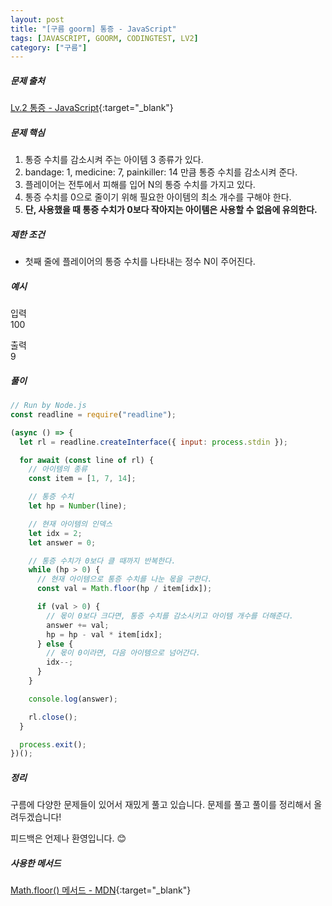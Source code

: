 ```yaml
---
layout: post
title: "[구름 goorm] 통증 - JavaScript"
tags: [JAVASCRIPT, GOORM, CODINGTEST, LV2]
category: ["구름"]
---
```


##### 문제 출처

[Lv.2 통증 - JavaScript](https://level.goorm.io/exam/195690/%ED%86%B5%EC%A6%9D/quiz/1){:target="\_blank"}

##### 문제 핵심

1. 통증 수치를 감소시켜 주는 아이템 3 종류가 있다.
2. bandage: 1, medicine: 7, painkiller: 14 만큼 통증 수치를 감소시켜 준다.
3. 플레이어는 전투에서 피해를 입어 N의 통증 수치를 가지고 있다.
4. 통증 수치를 0으로 줄이기 위해 필요한 아이템의 최소 개수를 구해야 한다.
5. **단, 사용했을 때 통증 수치가 0보다 작아지는 아이템은 사용할 수 없음에 유의한다.**

##### 제한 조건

- 첫째 줄에 플레이어의 통증 수치를 나타내는 정수 N이 주어진다.

##### 예시

입력<br />
100<br />

출력<br />
9

##### 풀이

```javascript
// Run by Node.js
const readline = require("readline");

(async () => {
  let rl = readline.createInterface({ input: process.stdin });

  for await (const line of rl) {
    // 아이템의 종류
    const item = [1, 7, 14];

    // 통증 수치
    let hp = Number(line);

    // 현재 아이템의 인덱스
    let idx = 2;
    let answer = 0;

    // 통증 수치가 0보다 클 때까지 반복한다.
    while (hp > 0) {
      // 현재 아이템으로 통증 수치를 나눈 몫을 구한다.
      const val = Math.floor(hp / item[idx]);

      if (val > 0) {
        // 몫이 0보다 크다면, 통증 수치를 감소시키고 아이템 개수를 더해준다.
        answer += val;
        hp = hp - val * item[idx];
      } else {
        // 몫이 0이라면, 다음 아이템으로 넘어간다.
        idx--;
      }
    }

    console.log(answer);

    rl.close();
  }

  process.exit();
})();
```

##### 정리

구름에 다양한 문제들이 있어서 재밌게 풀고 있습니다. 문제를 풀고 풀이를 정리해서 올려두겠습니다!

피드백은 언제나 환영입니다. 😊

##### 사용한 메서드

[Math.floor() 메서드 - MDN](https://developer.mozilla.org/ko/docs/Web/JavaScript/Reference/Global_Objects/Math/floor){:target="\_blank"}<br />
